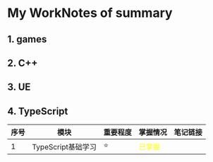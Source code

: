 # My WorkNotes of summary
## 1. games 
 
 
## 2. C++





## 3. UE

## 4. TypeScript


| 序号 | 模块 | 重要程度 | 掌握情况 | 笔记链接 |
| :--- | --- | --- | --- | --- |
| 1 | TypeScript基础学习 | :star: | <font color ="Yellow">已掌握</font> |  |
